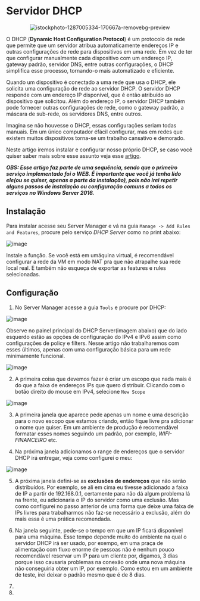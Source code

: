 # Servidor DHCP

<div align="center">

![istockphoto-1287005334-170667a-removebg-preview](https://user-images.githubusercontent.com/104470835/232313043-ad7be7d3-28e5-43da-8403-ac9f8d311ac1.png)

</div>

O DHCP (**Dynamic Host Configuration Protocol**) é um protocolo de rede que permite que um servidor atribua automaticamente endereços IP e outras configurações de rede para dispositivos em uma rede. Em vez de ter que configurar manualmente cada dispositivo com um endereço IP, gateway padrão, servidor DNS, entre outras configurações, o DHCP simplifica esse processo, tornando-o mais automatizado e eficiente.

Quando um dispositivo é conectado a uma rede que usa o DHCP, ele solicita uma configuração de rede ao servidor DHCP. O servidor DHCP responde com um endereço IP disponível, que é então atribuído ao dispositivo que solicitou. Além do endereço IP, o servidor DHCP também pode fornecer outras configurações de rede, como o gateway padrão, a máscara de sub-rede, os servidores DNS, entre outros.

Imagina se não houvesse o DHCP, essas configurações seriam todas manuais. Em um único computador éfácil configurar, mas em redes que existem muitos dispositivos torna-se um trabalho cansativo e demorado. 

Neste artigo iremos instalar e configurar nosso próprio DHCP, se caso você quiser saber mais sobre esse assunto veja esse [artigo](https://learn.microsoft.com/pt-br/windows-server/networking/technologies/dhcp/dhcp-top).

***OBS: Esse artigo faz parte de uma sequência, sendo que o primeiro serviço implementado foi o WEB. É importante que você já tenha lido ele(ou se quiser, apenas a parte da instalação), pois não irei repetir alguns passos de instalação ou configuração comuns a todos os serviços no Windows Server 2016.***

## Instalação

Para instalar acesse seu Server Manager e vá na guia `Manage -> Add Rules and Features`, procure pelo serviço *DHCP Server* como no print abaixo:

![image](https://github.com/wendersoon/WindowsServer/assets/104470835/2759b7d5-42f0-4f97-837e-3296a53c7655)

Instale a função. Se você está em umáquina virtual, é recomendável configurar a rede da VM em modo NAT pra que não atrapalhe sua rede local real. E também não esqueça de exportar as features e rules selecionadas.

## Configuração

1. No Server Manager acesse a guia `Tools` e procure por DHCP:

![image](https://github.com/wendersoon/WindowsServer/assets/104470835/e1a63509-9624-41fa-a764-15f5fb5735da)

Observe no painel principal do DHCP Server(imagem abaixo) que do lado esquerdo estão as opções de configuração do IPv4 e IPv6 assim como configurações de policy e filters. Nesse artigo não trabalharemos com esses últimos, apenas com uma configuração básica para um rede minimamente funcional.

![image](https://github.com/wendersoon/WindowsServer/assets/104470835/a5e3253c-1b3b-4d89-bbf0-9a3d0c7ac1b8)

2. A primeira coisa que devemos fazer é criar um escopo que nada mais é do que a faixa de endereços IPs que quero distribuir. Clicando com o botão direito do mouse em IPv4, selecione `New Scope`

![image](https://github.com/wendersoon/WindowsServer/assets/104470835/98502e5a-61b4-4280-8c36-ced5917d3eae)

3. A primeira janela que aparece pede apenas um nome e uma descrição para o novo escopo que estamos criando, então fique livre pra adicionar o nome que quiser. Em um ambiente de produção é recomendável formatar esses nomes seguindo um padrão, por exemplo, *WIFI-FINANCEIRO* etc.

4. Na próxima janela adicionamos o range de endereços que o servidor DHCP irá entregar, veja como configurei o meu:

![image](https://github.com/wendersoon/WindowsServer/assets/104470835/0163d6ad-ee0b-47ac-8756-227819de43d9)

5. A próxima janela defini-se as **exclusões de endereços** que não serão distribuídos. Por exemplo, se ali em cima eu tivesse adicionado a faixa de IP a partir de 192.168.0.1, certamente para não dá algum problema lá na frente, eu adicionaria o IP do servidor como uma exclusão. Mas como configurei no passo anterior de uma forma que deixe uma faixa de IPs livres para trabalharmos não faz-se necessário a exclusão, além do mais essa é uma prática recomendada.

6. Na janela seguinte, pede-se o tempo em que um IP ficará disponível para uma máquina. Esse tempo depende muito do ambiente na qual o servidor DHCP irá ser usado, por exempo, em uma praça de alimentação com fluxo enorme de pessoas não é nenhum pouco recomendável reservar um IP para um cliente por, digamos, 3 dias porque isso causaria problemas na conexão onde uma nova máquina não conseguiria obter um IP, por exemplo. Como estou em um ambiente de teste, irei deixar o padrão mesmo que é de 8 dias.

7. 
8. 



